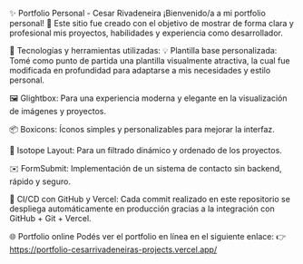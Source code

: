 ✨ Portfolio Personal - Cesar Rivadeneira
¡Bienvenido/a a mi portfolio personal! 🚀
Este sitio fue creado con el objetivo de mostrar de forma clara y profesional mis proyectos, habilidades y experiencia como desarrollador.

🔧 Tecnologías y herramientas utilizadas:
💡 Plantilla base personalizada: Tomé como punto de partida una plantilla visualmente atractiva, la cual fue modificada en profundidad para adaptarse a mis necesidades y estilo personal.

🖼️ Glightbox: Para una experiencia moderna y elegante en la visualización de imágenes y proyectos.

📦 Boxicons: Íconos simples y personalizables para mejorar la interfaz.

🔄 Isotope Layout: Para un filtrado dinámico y ordenado de los proyectos.

✉️ FormSubmit: Implementación de un sistema de contacto sin backend, rápido y seguro.

🔁 CI/CD con GitHub y Vercel: Cada commit realizado en este repositorio se despliega automáticamente en producción gracias a la integración con GitHub + Git + Vercel.

🌐 Portfolio online
Podés ver el portfolio en línea en el siguiente enlace:
👉 https://portfolio-cesarrivadeneiras-projects.vercel.app/

